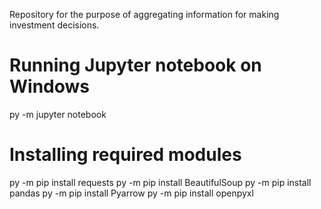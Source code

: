 Repository for the purpose of aggregating information for making investment decisions.

# Running Jupyter notebook on Windows

py -m jupyter notebook

# Installing required modules

py -m pip install requests
py -m pip install BeautifulSoup
py -m pip install pandas
py -m pip install Pyarrow
py -m pip install openpyxl